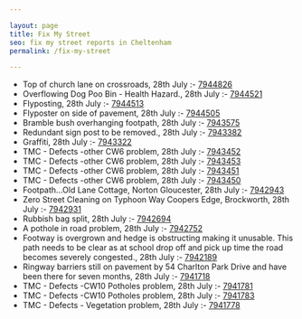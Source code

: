 ```yaml
---

layout: page
title: Fix My Street
seo: fix my street reports in Cheltenham
permalink: /fix-my-street

---
```


<!-- fix_marker starts -->

- Top of church lane on crossroads, 28th July :- [7944826](https://www.fixmystreet.com/report/7944826)
- Overflowing Dog Poo Bin - Health Hazard., 28th July :- [7944521](https://www.fixmystreet.com/report/7944521)
- Flyposting, 28th July :- [7944513](https://www.fixmystreet.com/report/7944513)
- Flyposter on side of pavement, 28th July :- [7944505](https://www.fixmystreet.com/report/7944505)
- Bramble bush overhanging footpath, 28th July :- [7943575](https://www.fixmystreet.com/report/7943575)
- Redundant sign post to be removed., 28th July :- [7943382](https://www.fixmystreet.com/report/7943382)
- Graffiti, 28th July :- [7943322](https://www.fixmystreet.com/report/7943322)
- TMC - Defects -other CW6 problem, 28th July :- [7943452](https://www.fixmystreet.com/report/7943452)
- TMC - Defects -other CW6 problem, 28th July :- [7943453](https://www.fixmystreet.com/report/7943453)
- TMC - Defects -other CW6 problem, 28th July :- [7943451](https://www.fixmystreet.com/report/7943451)
- TMC - Defects -other CW6 problem, 28th July :- [7943450](https://www.fixmystreet.com/report/7943450)
- Footpath…Old Lane Cottage, Norton Gloucester, 28th July :- [7942943](https://www.fixmystreet.com/report/7942943)
- Zero Street Cleaning on Typhoon Way Coopers Edge, Brockworth, 28th July :- [7942931](https://www.fixmystreet.com/report/7942931)
- Rubbish bag split, 28th July :- [7942694](https://www.fixmystreet.com/report/7942694)
- A pothole in road problem, 28th July :- [7942752](https://www.fixmystreet.com/report/7942752)
- Footway is overgrown and hedge is obstructing making it unusable. This path needs to be clear as at school drop off and pick up time the road becomes severely congested., 28th July :- [7942189](https://www.fixmystreet.com/report/7942189)
- Ringway barriers still on pavement by 54 Charlton Park Drive and have been there for seven months, 28th July :- [7941718](https://www.fixmystreet.com/report/7941718)
- TMC - Defects -CW10 Potholes problem, 28th July :- [7941781](https://www.fixmystreet.com/report/7941781)
- TMC - Defects -CW10 Potholes problem, 28th July :- [7941783](https://www.fixmystreet.com/report/7941783)
- TMC - Defects - Vegetation problem, 28th July :- [7941778](https://www.fixmystreet.com/report/7941778)

<!-- fix_marker ends -->